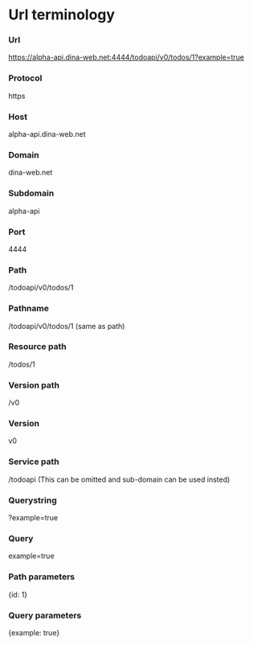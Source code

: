 # Url terminology

### Url

https://alpha-api.dina-web.net:4444/todoapi/v0/todos/1?example=true

### Protocol

https

### Host

alpha-api.dina-web.net

### Domain

dina-web.net

### Subdomain

alpha-api

### Port

4444

### Path

/todoapi/v0/todos/1

### Pathname

/todoapi/v0/todos/1 (same as path)

### Resource path

/todos/1

### Version path

/v0

### Version

v0

### Service path

/todoapi (This can be omitted and sub-domain can be used insted)

### Querystring

?example=true

### Query

example=true

### Path parameters

{id: 1}

### Query parameters

{example: true}
